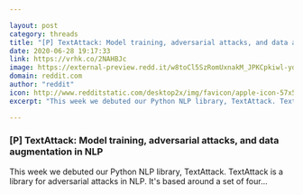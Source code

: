 ```yaml
---

layout: post
category: threads
title: "[P] TextAttack: Model training, adversarial attacks, and data augmentation in NLP"
date: 2020-06-28 19:17:33
link: https://vrhk.co/2NAHBJc
image: https://external-preview.redd.it/w8toCl5SzRomUxnakM_JPKCpkiwl-ydlojdm4sqD9qI.jpg?width=255&height=133.507853403&auto=webp&crop=255:133.507853403,smart&s=370436ffd12113b806a6b2ed4c5ec66bdc7461b4
domain: reddit.com
author: "reddit"
icon: http://www.redditstatic.com/desktop2x/img/favicon/apple-icon-57x57.png
excerpt: "This week we debuted our Python NLP library, TextAttack. TextAttack is a library for adversarial attacks in NLP. It's based around a set of four..."

---
```


### [P] TextAttack: Model training, adversarial attacks, and data augmentation in NLP

This week we debuted our Python NLP library, TextAttack. TextAttack is a library for adversarial attacks in NLP. It's based around a set of four...